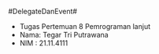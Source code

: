 #DelegateDanEvent#
* Tugas Pertemuan 8 Pemrograman lanjut
* Nama: Tegar Tri Putrawana
* NIM : 21.11.4111

